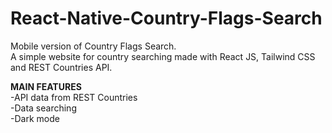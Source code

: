 # React-Native-Country-Flags-Search
Mobile version of Country Flags Search.<br/>A simple website for country searching made with React JS, Tailwind CSS and REST Countries API.

**MAIN FEATURES** <br/>
-API data from REST Countries <br/>
-Data searching <br/>
-Dark mode

